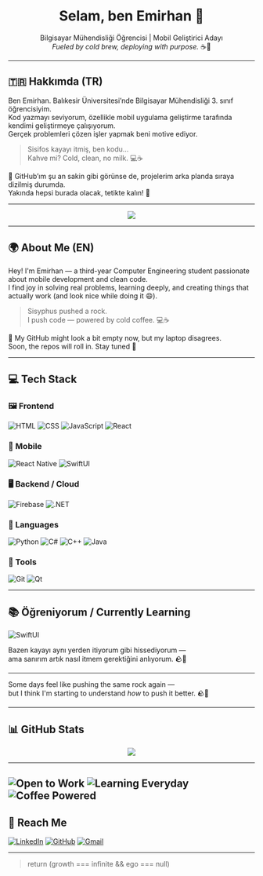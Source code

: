 <h1 align="center">Selam, ben Emirhan 👋</h1>

<p align="center">
  Bilgisayar Mühendisliği Öğrencisi | Mobil Geliştirici Adayı  
  <br/>
  <em>Fueled by cold brew, deploying with purpose.</em> ☕🚀
</p>

---

## 🇹🇷 Hakkımda (TR)

Ben Emirhan. Balıkesir Üniversitesi’nde Bilgisayar Mühendisliği 3. sınıf öğrencisiyim.  
Kod yazmayı seviyorum, özellikle mobil uygulama geliştirme tarafında kendimi geliştirmeye çalışıyorum.  
Gerçek problemleri çözen işler yapmak beni motive ediyor.

> Sisifos kayayı itmiş, ben kodu...  
> Kahve mi? Cold, clean, no milk. 💻☕

📌 GitHub’ım şu an sakin gibi görünse de, projelerim arka planda sıraya dizilmiş durumda.  
Yakında hepsi burada olacak, tetikte kalın! 🚧

---

<p align="center">
  <img src="https://media.giphy.com/media/m3SYKzhmod1IY/giphy.gif?cid=790b7611g8lpz6lsz87oxsqg7llwsvtycoo4namwvavvxyds&ep=v1_gifs_search&rid=giphy.gif&ct=g" />
</p>

---

## 🌍 About Me (EN)

Hey! I'm Emirhan — a third-year Computer Engineering student passionate about mobile development and clean code.  
I find joy in solving real problems, learning deeply, and creating things that actually work (and look nice while doing it 😄).

> Sisyphus pushed a rock.  
> I push code — powered by cold coffee. 💻☕

📌 My GitHub might look a bit empty now, but my laptop disagrees.  
Soon, the repos will roll in. Stay tuned 👀


---

## 💻 Tech Stack

### 🖼️ Frontend
![HTML](https://img.shields.io/badge/HTML5-E34F26?logo=html5&logoColor=white&style=for-the-badge)
![CSS](https://img.shields.io/badge/CSS3-1572B6?logo=css3&logoColor=white&style=for-the-badge)
![JavaScript](https://img.shields.io/badge/JavaScript-F7DF1E?logo=javascript&logoColor=black&style=for-the-badge)
![React](https://img.shields.io/badge/React-61DAFB?logo=react&logoColor=white&style=for-the-badge)

### 📱 Mobile
![React Native](https://img.shields.io/badge/React_Native-20232A?logo=react&logoColor=61DAFB&style=for-the-badge)
![SwiftUI](https://img.shields.io/badge/SwiftUI-FA7343?logo=swift&logoColor=white&style=for-the-badge)

### 🖥️ Backend / Cloud
![Firebase](https://img.shields.io/badge/Firebase-FFCA28?logo=firebase&logoColor=black&style=for-the-badge)
![.NET](https://img.shields.io/badge/.NET-512BD4?logo=dotnet&logoColor=white&style=for-the-badge)

### 🧠 Languages
![Python](https://img.shields.io/badge/Python-3776AB?logo=python&logoColor=white&style=for-the-badge)
![C#](https://img.shields.io/badge/C%23-239120?logo=csharp&logoColor=white&style=for-the-badge)
![C++](https://img.shields.io/badge/C++-00599C?logo=cplusplus&logoColor=white&style=for-the-badge)
![Java](https://img.shields.io/badge/Java-007396?logo=java&logoColor=white&style=for-the-badge)

### 🧰 Tools
![Git](https://img.shields.io/badge/Git-F05032?logo=git&logoColor=white&style=for-the-badge)
![Qt](https://img.shields.io/badge/Qt-41CD52?logo=qt&logoColor=white&style=for-the-badge)


---

## 📚 Öğreniyorum / Currently Learning 

![SwiftUI](https://img.shields.io/badge/SwiftUI-FA7343?logo=swift&logoColor=white&style=for-the-badge)
 
Bazen kayayı aynı yerden itiyorum gibi hissediyorum —  
ama sanırım artık nasıl itmem gerektiğini anlıyorum. 🪨💭

---
Some days feel like pushing the same rock again —  
but I think I'm starting to understand *how* to push it better. 🪨💭

---

## 📊 GitHub Stats

<p align="center">
  <img src="https://github-readme-stats.vercel.app/api?username=emirhandadak&show_icons=true&theme=radical" />
</p>

---
![Open to Work](https://img.shields.io/badge/Open%20to-Work-28a745?style=for-the-badge&logo=linkedin&logoColor=white)
![Learning Everyday](https://img.shields.io/badge/Learning-Everyday-blue?style=for-the-badge&logo=bookstack&logoColor=white)
![Coffee Powered](https://img.shields.io/badge/Coffee-Powered-6f4e37?style=for-the-badge&logo=buymeacoffee&logoColor=white)
---

## 🔗 Reach Me

[![LinkedIn](https://img.shields.io/badge/-LinkedIn-0A66C2?style=for-the-badge&logo=linkedin&logoColor=white)](https://linkedin.com/in/emirhan-dadak-309302352)
[![GitHub](https://img.shields.io/badge/-GitHub-181717?style=for-the-badge&logo=github&logoColor=white)](https://github.com/emirhandadak)
[![Gmail](https://img.shields.io/badge/-emirhan.dadak20039@gmail.com-D14836?style=for-the-badge&logo=gmail&logoColor=white)](mailto:emirhan.dadak20039@gmail.com)

---

> return (growth === infinite && ego === null)
